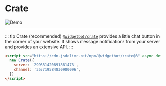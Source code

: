# Crate

![Demo](https://i.imgur.com/oq4W4Rk.gif)

---
::: tip Crate (recommended)
[`@widgetbot/crate`](/embed/crate/tutorial.md) provides a little chat button in the corner of your website. It shows message notifications from your server and provides an extensive API.
:::

```html
<script src="https://cdn.jsdelivr.net/npm/@widgetbot/crate@3" async defer>
  new Crate({
    server: '299881420891881473',
    channel: '355719584830980096',
  })
</script>
```
